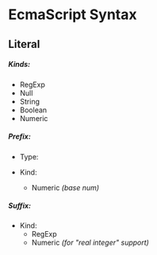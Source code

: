 # EcmaScript Syntax

## Literal

##### Kinds:
- RegExp
- Null
- String
- Boolean
- Numeric

##### *Prefix*:
+ Type:

+ Kind:
    - Numeric *(base num)*

##### *Suffix*:
+ Kind:
    - RegExp
    - Numeric *(for "real integer" support)*